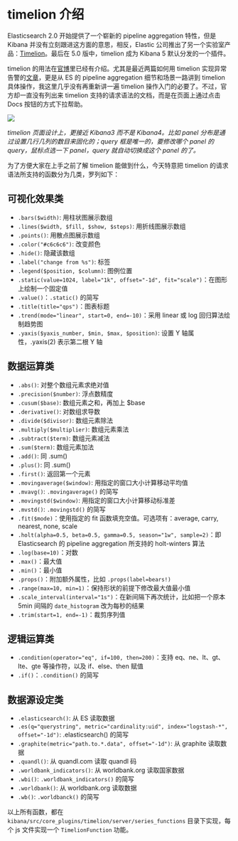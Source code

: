 # timelion 介绍

Elasticsearch 2.0 开始提供了一个崭新的 pipeline aggregation 特性，但是 Kibana 并没有立刻跟进这方面的意思，相反，Elastic 公司推出了另一个实验室产品：[Timelion](https://github.com/elastic/timelion)。最后在 5.0 版中，timelion 成为 Kibana 5 默认分发的一个插件。

timelion 的用法在[官博](https://www.elastic.co/blog/timelion-timeline)里已经有介绍。尤其是最近两篇如何用 timelion 实现异常告警的[文章](https://www.elastic.co/blog/implementing-a-statistical-anomaly-detector-part-2)，更是从 ES 的 pipeline aggregation 细节和场景一路讲到 timelion 具体操作，我这里几乎没有再重新讲一遍 timelion 操作入门的必要了。不过，官方却一直没有列出来 timelion 支持的请求语法的文档，而是在页面上通过点击 Docs 按钮的方式下拉帮助。

![](http://logstash.es/images/timelion.png)

*timelion 页面设计上，更接近 Kibana3 而不是 Kibana4。比如 panel 分布是通过设置几行几列的数目来固化的；query 框是唯一的，要修改哪个 panel 的 query，鼠标点选一下 panel，query 就自动切换成这个 panel 的了。*

为了方便大家在上手之前了解 timelion 能做到什么，今天特意把 timelion 的请求语法所支持的函数分为几类，罗列如下：

## 可视化效果类

* `.bars($width)`: 用柱状图展示数组
* `.lines($width, $fill, $show, $steps)`: 用折线图展示数组
* `.points()`: 用散点图展示数组
* `.color("#c6c6c6")`: 改变颜色
* `.hide()`: 隐藏该数组
* `.label("change from %s")`: 标签
* `.legend($position, $column)`: 图例位置
* `.static(value=1024, label="1k", offset="-1d", fit="scale")`：在图形上绘制一个固定值
* `.value()`：`.static()` 的简写
* `.title(title="qps")`：图表标题
* `.trend(mode="linear", start=0, end=-10)`：采用 linear 或 log 回归算法绘制趋势图
* `.yaxis($yaxis_number, $min, $max, $position)`: 设置 Y 轴属性，.yaxis(2) 表示第二根 Y 轴

## 数据运算类

* `.abs()`: 对整个数组元素求绝对值
* `.precision($number)`: 浮点数精度
* `.cusum($base)`: 数组元素之和，再加上 $base
* `.derivative()`: 对数组求导数
* `.divide($divisor)`: 数组元素除法
* `.multiply($multiplier)`: 数组元素乘法
* `.subtract($term)`: 数组元素减法
* `.sum($term)`: 数组元素加法
* `.add()`: 同 .sum()
* `.plus()`: 同 .sum()
* `.first()`: 返回第一个元素
* `.movingaverage($window)`: 用指定的窗口大小计算移动平均值
* `.mvavg()`: `.movingaverage()` 的简写
* `.movingstd($window)`: 用指定的窗口大小计算移动标准差
* `.mvstd()`: `.movingstd()` 的简写
* `.fit($mode)`：使用指定的 fit 函数填充空值。可选项有：average, carry, nearest, none, scale
* `.holt(alpha=0.5, beta=0.5, gamma=0.5, season="1w", sample=2)`：即 Elasticsearch 的 pipeline aggregation 所支持的 holt-winters 算法
* `.log(base=10)`：对数
* `.max()`：最大值
* `.min()`：最小值
* `.props()`：附加额外属性，比如 `.props(label=bears!)`
* `.range(max=10, min=1)`：保持形状的前提下修改最大值最小值
* `.scale_interval(interval="1s")`：在新间隔下再次统计，比如把一个原本 5min 间隔的 `date_histogram` 改为每秒的结果
* `.trim(start=1, end=-1)`：裁剪序列值

## 逻辑运算类

* `.condition(operator="eq", if=100, then=200)`：支持 eq、ne、lt、gt、lte、gte 等操作符，以及 if、else、then 赋值
* `.if()`：`.condition()` 的简写

## 数据源设定类

* `.elasticsearch()`: 从 ES 读取数据
* `.es(q="querystring", metric="cardinality:uid", index="logstash-*", offset="-1d")`: .elasticsearch() 的简写
* `.graphite(metric="path.to.*.data", offset="-1d")`: 从 graphite 读取数据
* `.quandl()`: 从 quandl.com 读取 quandl 码
* `.worldbank_indicators()`: 从 worldbank.org 读取国家数据
* `.wbi()`: `.worldbank_indicators()` 的简写
* `.worldbank()`: 从 worldbank.org 读取数据
* `.wb()`: `.worldbanck()` 的简写

以上所有函数，都在 `kibana/src/core_plugins/timelion/server/series_functions` 目录下实现，每个 js 文件实现一个 `TimelionFunction` 功能。

